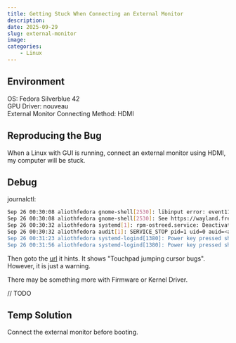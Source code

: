 ```yaml
---
title: Getting Stuck When Connecting an External Monitor
description: 
date: 2025-09-29
slug: external-monitor
image: 
categories:
    - Linux
---
```


## Environment
OS: Fedora Silverblue 42  
GPU Driver: nouveau  
External Monitor Connecting Method: HDMI  

## Reproducing the Bug
When a Linux with GUI is running, connect an external monitor using HDMI, my computer will be stuck.  

## Debug
journalctl:  
```bash
Sep 26 00:30:08 aliothfedora gnome-shell[2530]: libinput error: event11 - <machine-info> Touchpad: kernel bug: Touch jump detected and discarded.
Sep 26 00:30:08 aliothfedora gnome-shell[2530]: See https://wayland.freedesktop.org/libinput/doc/1.29.1/touchpad-jumping-cursors.html for details
Sep 26 00:30:32 aliothfedora systemd[1]: rpm-ostreed.service: Deactivated successfully.
Sep 26 00:30:32 aliothfedora audit[1]: SERVICE_STOP pid=1 uid=0 auid=<auid> ses=<ses> subj=system_u:system_r:init_t:s0 msg='unit=rpm-ostreed comm="systemd" exe="/usr/lib/systemd/systemd">
Sep 26 00:31:23 aliothfedora systemd-logind[1380]: Power key pressed short.
Sep 26 00:31:56 aliothfedora systemd-logind[1380]: Power key pressed short.
```

Then goto the [url](https://wayland.freedesktop.org/libinput/doc/latest/touchpad-jumping-cursors.html) it hints. It shows "Touchpad jumping cursor bugs". However, it is just a warning.  

There may be something more with Firmware or Kernel Driver.  

// TODO  

## Temp Solution
Connect the external monitor before booting.  

